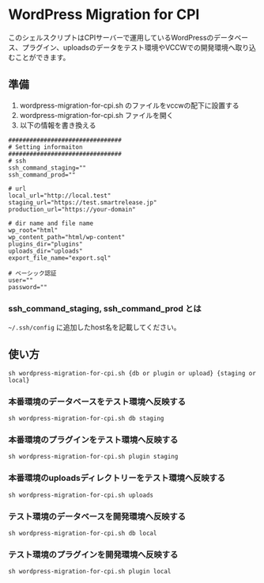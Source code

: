 # WordPress Migration for CPI
このシェルスクリプトはCPIサーバーで運用しているWordPressのデータベース、プラグイン、uploadsのデータをテスト環境やVCCWでの開発環境へ取り込むことができます。

## 準備
1. wordpress-migration-for-cpi.sh のファイルをvccwの配下に設置する
2. wordpress-migration-for-cpi.sh ファイルを開く
3. 以下の情報を書き換える

```
################################
# Setting informaiton
################################
# ssh 
ssh_command_staging=""
ssh_command_prod=""

# url
local_url="http://local.test"
staging_url="https://test.smartrelease.jp"
production_url="https://your-domain"

# dir name and file name
wp_root="html"
wp_content_path="html/wp-content"
plugins_dir="plugins"
uploads_dir="uploads"
export_file_name="export.sql"

# ベーシック認証
user=""
password=""
```

### ssh_command_staging, ssh_command_prod とは

`~/.ssh/config` に追加したhost名を記載してください。


## 使い方
`sh wordpress-migration-for-cpi.sh {db or plugin or upload} {staging or local} `

### 本番環境のデータベースをテスト環境へ反映する
`sh wordpress-migration-for-cpi.sh db staging`

### 本番環境のプラグインをテスト環境へ反映する
`sh wordpress-migration-for-cpi.sh plugin staging`

### 本番環境のuploadsディレクトリーをテスト環境へ反映する
`sh wordpress-migration-for-cpi.sh uploads`


### テスト環境のデータベースを開発環境へ反映する
`sh wordpress-migration-for-cpi.sh db local`

### テスト環境のプラグインを開発環境へ反映する
`sh wordpress-migration-for-cpi.sh plugin local`
